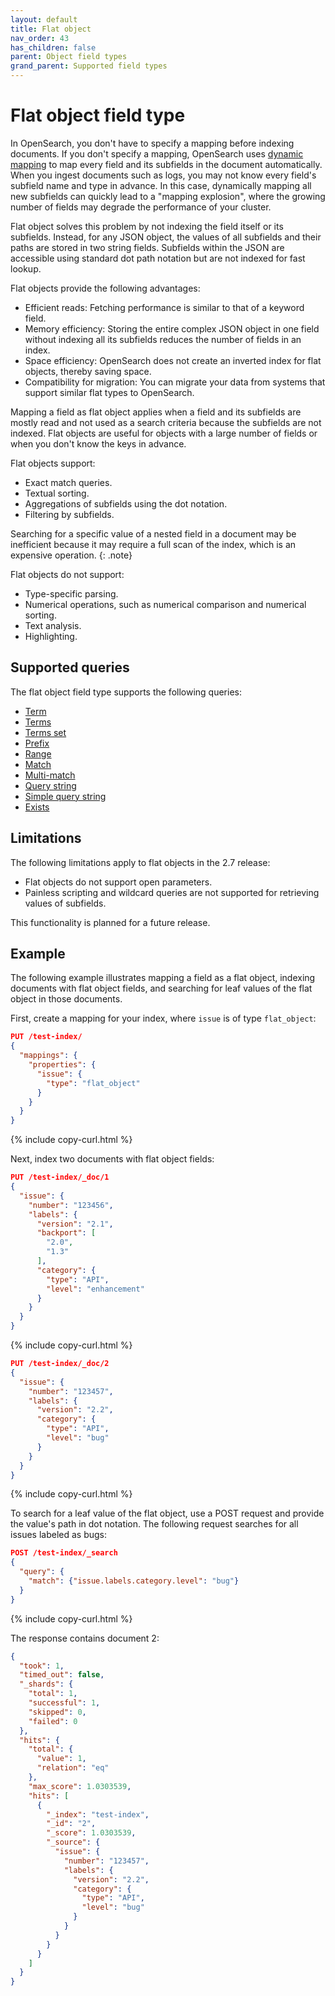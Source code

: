 ```yaml
---
layout: default
title: Flat object
nav_order: 43
has_children: false
parent: Object field types
grand_parent: Supported field types
---
```


# Flat object field type

In OpenSearch, you don't have to specify a mapping before indexing documents. If you don't specify a mapping, OpenSearch uses [dynamic mapping]({{site.url}}{{site.baseurl}}/field-types/mappings#dynamic-mapping) to map every field and its subfields in the document automatically. When you ingest documents such as logs, you may not know every field's subfield name and type in advance. In this case, dynamically mapping all new subfields can quickly lead to a "mapping explosion", where the growing number of fields may degrade the performance of your cluster. 

Flat object solves this problem by not indexing the field itself or its subfields. Instead, for any JSON object, the values of all subfields and their paths are stored in two string fields. Subfields within the JSON are accessible using standard dot path notation but are not indexed for fast lookup.

Flat objects provide the following advantages:

- Efficient reads: Fetching performance is similar to that of a keyword field.
- Memory efficiency: Storing the entire complex JSON object in one field without indexing all its subfields reduces the number of fields in an index. 
- Space efficiency: OpenSearch does not create an inverted index for flat objects, thereby saving space. 
- Compatibility for migration: You can migrate your data from systems that support similar flat types to OpenSearch.

Mapping a field as flat object applies when a field and its subfields are mostly read and not used as a search criteria because the subfields are not indexed. Flat objects are useful for objects with a large number of fields or when you don't know the keys in advance.

Flat objects support:

- Exact match queries. 
- Textual sorting.
- Aggregations of subfields using the dot notation.
- Filtering by subfields.

Searching for a specific value of a nested field in a document may be inefficient because it may require a full scan of the index, which is an expensive operation.
{: .note}

Flat objects do not support:

- Type-specific parsing.
- Numerical operations, such as numerical comparison and numerical sorting.
- Text analysis.
- Highlighting.

## Supported queries

The flat object field type supports the following queries:

- [Term]({{site.url}}{{site.baseurl}}/query-dsl/query-dsl/term#term) 
- [Terms]({{site.url}}{{site.baseurl}}/query-dsl/query-dsl/term#terms) 
- [Terms set]({{site.url}}{{site.baseurl}}/query-dsl/query-dsl/term#terms-set)  
- [Prefix]({{site.url}}{{site.baseurl}}/query-dsl/query-dsl/term#prefix) 
- [Range]({{site.url}}{{site.baseurl}}/query-dsl/query-dsl/term#range) 
- [Match]({{site.url}}{{site.baseurl}}/query-dsl/query-dsl/full-text/index#match) 
- [Multi-match]({{site.url}}{{site.baseurl}}/query-dsl/query-dsl/full-text/index#multi-match) 
- [Query string]({{site.url}}{{site.baseurl}}/query-dsl/query-dsl/full-text/index#query-string) 
- [Simple query string]({{site.url}}{{site.baseurl}}/query-dsl/query-dsl/full-text/index#simple-query-string) 
- [Exists]({{site.url}}{{site.baseurl}}/query-dsl/query-dsl/term#exists) 

## Limitations

The following limitations apply to flat objects in the 2.7 release:

- Flat objects do not support open parameters.
- Painless scripting and wildcard queries are not supported for retrieving values of subfields.

This functionality is planned for a future release.

## Example

The following example illustrates mapping a field as a flat object, indexing documents with flat object fields, and searching for leaf values of the flat object in those documents.

First, create a mapping for your index, where `issue` is of type `flat_object`:

```json
PUT /test-index/
{
  "mappings": {
    "properties": {
      "issue": {
        "type": "flat_object"
      }
    }
  }
}
```
{% include copy-curl.html %}

Next, index two documents with flat object fields:

```json
PUT /test-index/_doc/1
{
  "issue": {
    "number": "123456",
    "labels": {
      "version": "2.1",
      "backport": [
        "2.0",
        "1.3"
      ],
      "category": {
        "type": "API",
        "level": "enhancement"
      }
    }
  }
}
```
{% include copy-curl.html %}

```json
PUT /test-index/_doc/2
{
  "issue": {
    "number": "123457",
    "labels": {
      "version": "2.2",
      "category": {
        "type": "API",
        "level": "bug"
      }
    }
  }
}
```
{% include copy-curl.html %}

To search for a leaf value of the flat object, use a POST request and provide the value's path in dot notation. The following request searches for all issues labeled as bugs:

```json
POST /test-index/_search
{
  "query": {
    "match": {"issue.labels.category.level": "bug"}
  }
}
```
{% include copy-curl.html %}

The response contains document 2:

```json
{
  "took": 1,
  "timed_out": false,
  "_shards": {
    "total": 1,
    "successful": 1,
    "skipped": 0,
    "failed": 0
  },
  "hits": {
    "total": {
      "value": 1,
      "relation": "eq"
    },
    "max_score": 1.0303539,
    "hits": [
      {
        "_index": "test-index",
        "_id": "2",
        "_score": 1.0303539,
        "_source": {
          "issue": {
            "number": "123457",
            "labels": {
              "version": "2.2",
              "category": {
                "type": "API",
                "level": "bug"
              }
            }
          }
        }
      }
    ]
  }
}
```